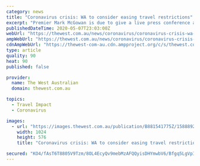 ```yaml
---
category: news
title: "Coronavirus crisis: WA to consider easing travel restrictions"
excerpt: "Premier Mark McGowan is due to give a live press conference at about 7.30am to discuss some of the details. WA has recorded eight straight days of no new coronavirus cases, with the number of active cases falling to just 11."
publishedDateTime: 2020-05-07T23:03:00Z
webUrl: "https://thewest.com.au/news/coronavirus/coronavirus-crisis-wa-to-consider-easing-travel-restrictions-ng-b881541775z"
ampWebUrl: "https://thewest.com.au/news/coronavirus/coronavirus-crisis-wa-to-consider-easing-travel-restrictions-ng-b881541775z.amp"
cdnAmpWebUrl: "https://thewest-com-au.cdn.ampproject.org/c/s/thewest.com.au/news/coronavirus/coronavirus-crisis-wa-to-consider-easing-travel-restrictions-ng-b881541775z.amp"
type: article
quality: 90
heat: 90
published: false

provider:
  name: The West Australian
  domain: thewest.com.au

topics:
  - Travel Impact
  - Coronavirus

images:
  - url: "https://images.thewest.com.au/publication/B881541775Z/1588892398271_G3G2OA5T4.5-2.JPG?imwidth=1024"
    width: 1024
    height: 576
    title: "Coronavirus crisis: WA to consider easing travel restrictions"

secured: "KO4/fAsT6T8805V9Tzm/8OL4EcyQv9mebMzAFQQyisDHYmwbV6/Bfgq5LgVpIAaxfG6T4fvZ6lwMIVCNvAJsc5gavUCHbSvNDmVKP0REOpridzbf3yhytQs/7cwuDuphSjmEOh4INCSb5LpWKhvSCd7nZy8fR45Pd/KCFpQsTvAT4PqiT8X0s1J1sdzj1dIPKBETCNF25vAuHrTr9rLxMV5DcHyZDvKn4uBbDIdf4tEV1Q7e2MfJPP/EY3P/ASKyOg9lvuNkwW/uAmKCtTP1oft9AhPqSZXbBRwe+ys/IDyUEGvRzO6PY4UshUxSqkTLnO1OIm7fccHaxwIenwMTRdx5OmBYwuQz8TweqJXKiqleCdwTcv0zVwmBUaMIp70K4R+3AhT4TMFhALFCxsmSpTOL7AleACz1bfP93X6XKb1ct6A1oOqUSjyziF8KaopH6WDXMB/Enft8Ni9xzNhd/9nb6EzzigrZ5UBvZ5hXcq8=;b2jvtqhQ+G/sMn/wF7y9Uw=="
---
```



